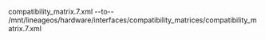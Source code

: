 compatibility_matrix.7.xml --to-- /mnt/lineageos/hardware/interfaces/compatibility_matrices/compatibility_matrix.7.xml
